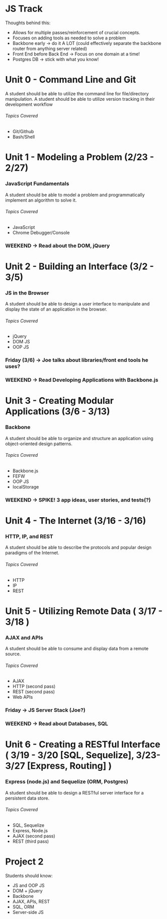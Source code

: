 # JS Track

Thoughts behind this:

- Allows for multiple passes/reinforcement of crucial concepts.
- Focuses on adding tools as needed to solve a problem
- Backbone early -> do it A LOT (could effectively separate the backbone router from anything server related)
- Front End before Back End -> Focus on one domain at a time!
- Postgres DB -> stick with what you know!

# Unit 0 - Command Line and Git

A student should be able to utilize the command line for file/directory manipulation. A student should be able to utilize version tracking in their development workflow

###### Topics Covered

- Git/Github
- Bash/Shell

# Unit 1 - Modeling a Problem (2/23 - 2/27)
### JavaScript Fundamentals

A student should be able to model a problem and programmatically implement an algorithm to solve it.

###### Topics Covered

- JavaScript
- Chrome Debugger/Console

### WEEKEND -> Read about the DOM, jQuery

# Unit 2 - Building an Interface (3/2 - 3/5)
### JS in the Browser

A student should be able to design a user interface to manipulate and display the state of an application in the browser.

###### Topics Covered

- jQuery
- DOM JS
- OOP JS

### Friday (3/6) -> Joe talks about libraries/front end tools he uses?
### WEEKEND -> Read Developing Applications with Backbone.js

# Unit 3 - Creating Modular Applications (3/6 - 3/13)
### Backbone

A student should be able to organize and structure an application using object-oriented design patterns.

###### Topics Covered

- Backbone.js
- FEFW
- OOP JS
- localStorage

### WEEKEND -> SPIKE! 3 app ideas, user stories, and tests(?)

# Unit 4 - The Internet (3/16 - 3/16)
### HTTP, IP, and REST

A student should be able to describe the protocols and popular design paradigms of the Internet.

###### Topics Covered

- HTTP
- IP
- REST

# Unit 5 - Utilizing Remote Data ( 3/17 - 3/18 )
### AJAX and APIs

A student should be able to consume and display data from a remote source.

###### Topics Covered

- AJAX
- HTTP (second pass)
- REST (second pass)
- Web APIs

### Friday -> JS Server Stack (Joe?)
### WEEKEND -> Read about Databases, SQL

# Unit 6 - Creating a RESTful Interface ( 3/19 - 3/20 [SQL, Sequelize], 3/23-3/27 [Express, Routing] )
### Express (node.js) and Sequelize (ORM, Postgres)

A student should be able to design a RESTful server interface for a persistent data store.

###### Topics Covered

- SQL, Sequelize
- Express, Node.js
- AJAX (second pass)
- REST (third pass)

# Project 2
Students should know:

- JS and OOP JS
- DOM + jQuery
- Backbone
- AJAX, APIs, REST
- SQL, ORM
- Server-side JS